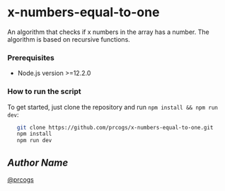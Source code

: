 # x-numbers-equal-to-one
An algorithm that checks if x numbers in the array has a number. The algorithm is based on recursive functions.

### Prerequisites
- Node.js version >=12.2.0

### How to run the script
To get started, just clone the repository and run `npm install && npm run dev`:

```bash
   git clone https://github.com/prcogs/x-numbers-equal-to-one.git
   npm install
   npm run dev
```

## *Author Name*
[@prcogs](https://github.com/prcogs)
